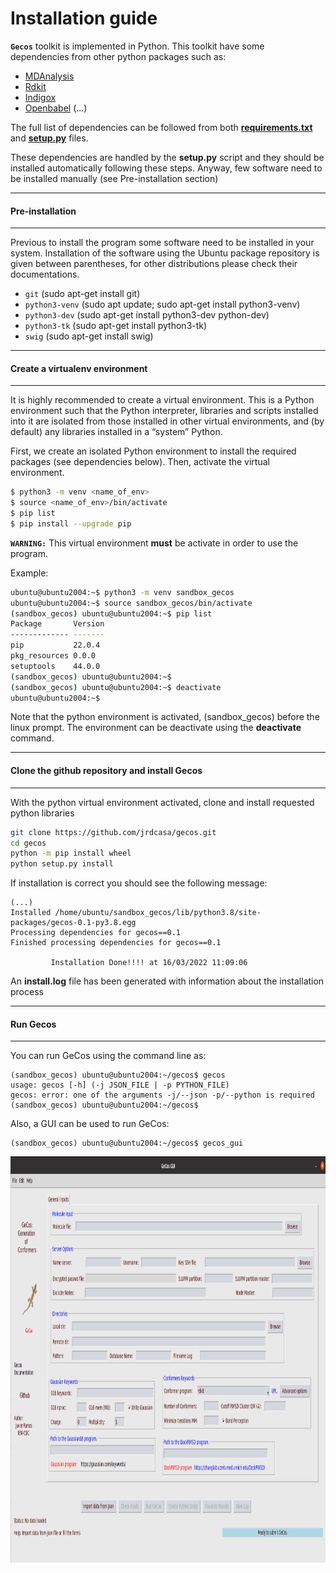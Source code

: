 Installation guide
==============

**``Gecos``** toolkit is implemented in Python. This toolkit have some dependencies from other python packages such as:

*  [MDAnalysis](https://www.mdanalysis.org/) 
* [Rdkit](https://www.rdkit.org/) 
* [Indigox](https://github.com/allison-group/indigox) 
* [Openbabel](http://openbabel.org/wiki/Main_Page)
(...)

The full list of dependencies can be followed from both **[requirements.txt](../requirements.txt)** and **[setup.py](../setup.py)** files.

These dependencies are handled by the **setup.py** script and they should be installed automatically following these steps. Anyway, few software need to be installed manually (see Pre-installation section)

-------------------
#### Pre-installation
-------------------
Previous to install the program  some software need to be installed in your system. Installation of the software using the Ubuntu package repository is given between parentheses, for other distributions please check their documentations.

* `git` (sudo apt-get install git)
* `python3-venv` (sudo apt update; sudo apt-get install python3-venv)
* `python3-dev` (sudo apt-get install python3-dev python-dev)
* `python3-tk` (sudo apt-get install python3-tk)
* `swig` (sudo apt-get install swig)

-------------------
#### Create a virtualenv environment 
-------------------
It is highly recommended to create a virtual environment. This is a Python environment such that the Python interpreter, libraries and scripts installed into it are isolated from those installed in other virtual environments, and (by default) any libraries installed in a “system” Python.

First, we create an isolated Python environment to install the required packages (see dependencies below). Then, activate the virtual environment.

```bash
$ python3 -m venv <name_of_env>
$ source <name_of_env>/bin/activate
$ pip list
$ pip install --upgrade pip
```

**``WARNING:``** This virtual environment **must** be activate in order to use the program.

Example:

```bash
ubuntu@ubuntu2004:~$ python3 -m venv sandbox_gecos
ubuntu@ubuntu2004:~$ source sandbox_gecos/bin/activate
(sandbox_gecos) ubuntu@ubuntu2004:~$ pip list
Package       Version
------------- -------
pip           22.0.4
pkg_resources 0.0.0
setuptools    44.0.0
(sandbox_gecos) ubuntu@ubuntu2004:~$
(sandbox_gecos) ubuntu@ubuntu2004:~$ deactivate
ubuntu@ubuntu2004:~$ 
```
Note that the python environment is activated, (sandbox_gecos) before the linux prompt. The environment can be deactivate using the **deactivate** command.

-------------------
#### Clone the github repository and install Gecos
-------------------
With the python virtual environment activated, clone and install requested python libraries
```bash
git clone https://github.com/jrdcasa/gecos.git
cd gecos
python -m pip install wheel
python setup.py install 
```

If installation is correct you should see the following message:
```
(...)
Installed /home/ubuntu/sandbox_gecos/lib/python3.8/site-packages/gecos-0.1-py3.8.egg
Processing dependencies for gecos==0.1
Finished processing dependencies for gecos==0.1

		 Installation Done!!!! at 16/03/2022 11:09:06
```
An **install.log** file has been generated with information about the installation process

-------------------
#### Run Gecos
-------------------
You can run GeCos using the command line as:
```
(sandbox_gecos) ubuntu@ubuntu2004:~/gecos$ gecos
usage: gecos [-h] (-j JSON_FILE | -p PYTHON_FILE)
gecos: error: one of the arguments -j/--json -p/--python is required
(sandbox_gecos) ubuntu@ubuntu2004:~/gecos$ 
```

Also, a GUI can be used to run GeCos:
```
(sandbox_gecos) ubuntu@ubuntu2004:~/gecos$ gecos_gui
```

<p align="center">
  <img src="./main_gui.png" alt="Atom numbers" height="650"/>  
</p>
